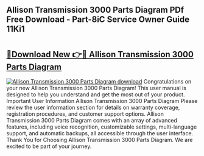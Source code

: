 ## Allison Transmission 3000 Parts Diagram PDf Free Download - Part-8iC Service Owner Guide 11Ki1

# <h2><a href="http://dfpo3fm.blite.top/?on=Allison+Transmission+3000+Parts+Diagram">🔗Download New 👉🔴 Allison Transmission 3000 Parts Diagram</a></h2>

[![Allison Transmission 3000 Parts Diagram download](https://i.imgur.com/lujVjoI.png)](http://dfpo3fm.blite.top/?on=Allison+Transmission+3000+Parts+Diagram)
Congratulations on your new Allison Transmission 3000 Parts Diagram! This user manual is designed to help you understand and get the most out of your product. Important User Information Allison Transmission 3000 Parts Diagram Please review the user information section for details on warranty coverage, registration procedures, and customer support options. Allison Transmission 3000 Parts Diagram comes with an array of advanced features, including voice recognition, customizable settings, multi-language support, and automatic backups, all accessible through the user interface. Thank You for Choosing Allison Transmission 3000 Parts Diagram. We are excited to be part of your journey.
